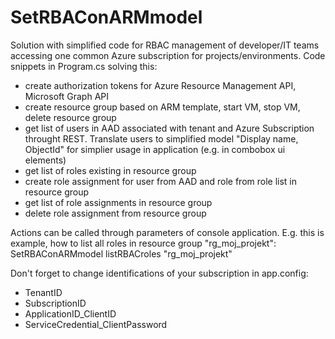 # SetRBAConARMmodel
Solution with simplified code for RBAC management of developer/IT teams accessing one common Azure subscription for projects/environments.
Code snippets in Program.cs solving this:
- create authorization tokens for Azure Resource Management API, Microsoft Graph API
- create resource group based on ARM template, start VM, stop VM, delete resource group
- get list of users in AAD associated with tenant and Azure Subscription throught REST. Translate users to simplified model "Display name, ObjectId" for simplier usage in application (e.g. in combobox ui elements) 
- get list of roles existing in resource group
- create role assignment for user from AAD and role from role list in resource group
- get list of role assignments in resource group
- delete role assignment from resource group

Actions can be called through parameters of console application. 
E.g. this is example, how to list all roles in resource group "rg_moj_projekt":
SetRBAConARMmodel listRBACroles "rg_moj_projekt" 

Don't forget to change identifications of your subscription in app.config:
- TenantID    
- SubscriptionID
- ApplicationID_ClientID
- ServiceCredential_ClientPassword

